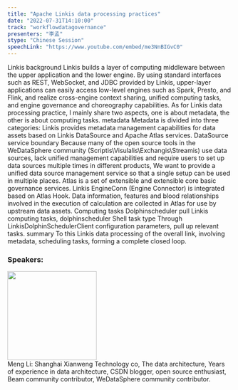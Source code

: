 ```yaml
---
title: "Apache Linkis data processing practices"
date: "2022-07-31T14:10:00"
track: "workflowdatagovernance"
presenters: "李孟"
stype: "Chinese Session"
speechLink: "https://www.youtube.com/embed/me3NnBIGvC0"
---
```

Linkis background
Linkis builds a layer of computing middleware between the upper application and the lower engine. By using standard interfaces such as REST, WebSocket, and JDBC provided by Linkis, upper-layer applications can easily access low-level engines such as Spark, Presto, and Flink, and realize cross-engine context sharing, unified computing tasks, and engine governance and choreography capabilities.
As for Linkis data processing practice, I mainly share two aspects, one is about metadata, the other is about computing tasks.
metadata
Metadata is divided into three categories: Linkis provides metadata management capabilities for data assets based on Linkis DataSource and Apache Atlas services. DataSource service boundary Because many of the open source tools in the WeDataSphere community (Scriptis\Visulalis\Exchangis\Streamis) use data sources, lack unified management capabilities and require users to set up data sources multiple times in different products, We want to provide a unified data source management service so that a single setup can be used in multiple places. Atlas is a set of extensible and extensible core basic governance services. Linkis EngineConn (Engine Connector) is integrated based on Atlas Hook. Data information, features and blood relationships involved in the execution of calculation are collected in Atlas for use by upstream data assets.
Computing tasks
Dolphinscheduler pull Linkis computing tasks, dolphinscheduler Shell task type Through LinkisDolphinSchedulerClient configuration parameters, pull up relevant tasks.
summary
To this Linkis data processing of the overall link, involving metadata, scheduling tasks, forming a complete closed loop.
 ### Speakers: 
 <img src="images/speaker/1132.png" width="200" /><br>Meng Li: Shanghai Xianweng Technology co, The data architecture, Years of experience in data architecture, CSDN blogger, open source enthusiast, Beam community contributor, WeDataSphere community contributor.

 